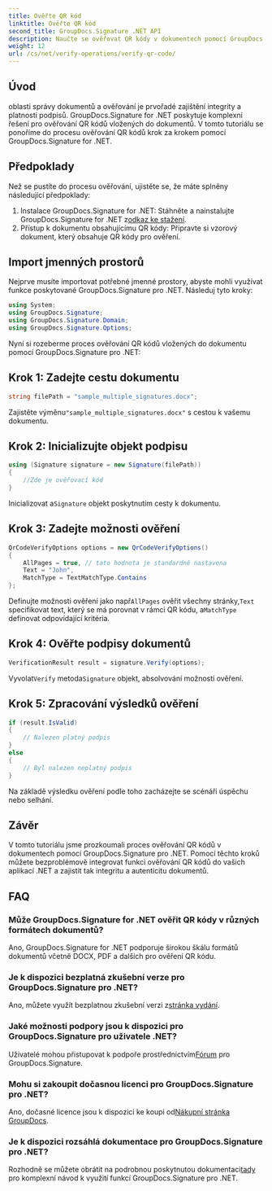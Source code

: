 ```yaml
---
title: Ověřte QR kód
linktitle: Ověřte QR kód
second_title: GroupDocs.Signature .NET API
description: Naučte se ověřovat QR kódy v dokumentech pomocí GroupDocs.Signature for .NET. Komplexní tutoriál s průvodcem krok za krokem.
weight: 12
url: /cs/net/verify-operations/verify-qr-code/
---
```

## Úvod
oblasti správy dokumentů a ověřování je prvořadé zajištění integrity a platnosti podpisů. GroupDocs.Signature for .NET poskytuje komplexní řešení pro ověřování QR kódů vložených do dokumentů. V tomto tutoriálu se ponoříme do procesu ověřování QR kódů krok za krokem pomocí GroupDocs.Signature for .NET.
## Předpoklady
Než se pustíte do procesu ověřování, ujistěte se, že máte splněny následující předpoklady:
1.  Instalace GroupDocs.Signature for .NET: Stáhněte a nainstalujte GroupDocs.Signature for .NET z[odkaz ke stažení](https://releases.groupdocs.com/signature/net/).
2. Přístup k dokumentu obsahujícímu QR kódy: Připravte si vzorový dokument, který obsahuje QR kódy pro ověření. 

## Import jmenných prostorů
Nejprve musíte importovat potřebné jmenné prostory, abyste mohli využívat funkce poskytované GroupDocs.Signature pro .NET. Následuj tyto kroky:

```csharp
using System;
using GroupDocs.Signature;
using GroupDocs.Signature.Domain;
using GroupDocs.Signature.Options;
```


Nyní si rozeberme proces ověřování QR kódů vložených do dokumentu pomocí GroupDocs.Signature pro .NET:
## Krok 1: Zadejte cestu dokumentu
```csharp
string filePath = "sample_multiple_signatures.docx";
```
 Zajistěte výměnu`"sample_multiple_signatures.docx"` s cestou k vašemu dokumentu.
## Krok 2: Inicializujte objekt podpisu
```csharp
using (Signature signature = new Signature(filePath))
{
    //Zde je ověřovací kód
}
```
 Inicializovat a`Signature` objekt poskytnutím cesty k dokumentu.
## Krok 3: Zadejte možnosti ověření
```csharp
QrCodeVerifyOptions options = new QrCodeVerifyOptions()
{
    AllPages = true, // tato hodnota je standardně nastavena
    Text = "John",
    MatchType = TextMatchType.Contains
};
```
 Definujte možnosti ověření jako např`AllPages` ověřit všechny stránky,`Text` specifikovat text, který se má porovnat v rámci QR kódu, a`MatchType` definovat odpovídající kritéria.
## Krok 4: Ověřte podpisy dokumentů
```csharp
VerificationResult result = signature.Verify(options);
```
 Vyvolat`Verify` metoda`Signature` objekt, absolvování možností ověření.
## Krok 5: Zpracování výsledků ověření
```csharp
if (result.IsValid)
{
    // Nalezen platný podpis
}
else
{
    // Byl nalezen neplatný podpis
}
```
Na základě výsledku ověření podle toho zacházejte se scénáři úspěchu nebo selhání.

## Závěr
V tomto tutoriálu jsme prozkoumali proces ověřování QR kódů v dokumentech pomocí GroupDocs.Signature pro .NET. Pomocí těchto kroků můžete bezproblémově integrovat funkci ověřování QR kódů do vašich aplikací .NET a zajistit tak integritu a autenticitu dokumentů.
## FAQ
### Může GroupDocs.Signature for .NET ověřit QR kódy v různých formátech dokumentů?
Ano, GroupDocs.Signature for .NET podporuje širokou škálu formátů dokumentů včetně DOCX, PDF a dalších pro ověření QR kódu.
### Je k dispozici bezplatná zkušební verze pro GroupDocs.Signature pro .NET?
 Ano, můžete využít bezplatnou zkušební verzi z[stránka vydání](https://releases.groupdocs.com/).
### Jaké možnosti podpory jsou k dispozici pro GroupDocs.Signature pro uživatele .NET?
 Uživatelé mohou přistupovat k podpoře prostřednictvím[Fórum](https://forum.groupdocs.com/c/signature/13) pro GroupDocs.Signature.
### Mohu si zakoupit dočasnou licenci pro GroupDocs.Signature pro .NET?
 Ano, dočasné licence jsou k dispozici ke koupi od[Nákupní stránka GroupDocs](https://purchase.groupdocs.com/temporary-license/).
### Je k dispozici rozsáhlá dokumentace pro GroupDocs.Signature pro .NET?
 Rozhodně se můžete obrátit na podrobnou poskytnutou dokumentaci[tady](https://tutorials.groupdocs.com/signature/net/) pro komplexní návod k využití funkcí GroupDocs.Signature pro .NET.
